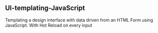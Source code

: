 ## UI-templating-JavaScript

Templating a design interface with data driven from an HTML Form using JavaScript. With Hot Reload on every input
